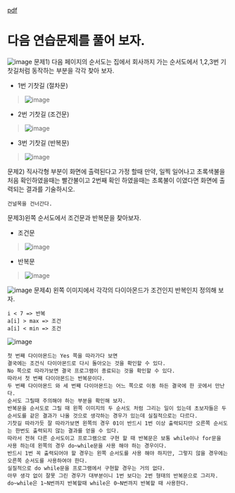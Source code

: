 [pdf](../../pdf/JAVA240812simple254.pdf)
# 다음 연습문제를 풀어 보자.
![image](../../images/image6.png)
문제1) 다음 페이지의 순서도는 집에서 회사까지 가는
순서도에서 1,2,3번 기찻길처럼 
동작하는 부분을 각각 찾아 보자.
- 1번 기찻길 (절차문)
> ![image](../../images/image11.png)
- 2번 기찻길 (조건문)
> ![image](../../images/image12.png)
- 3번 기찻길 (반복문)
> ![image](../../images/image13.png)


문제2) 직사각형 부분이 화면에 출력된다고 가정 할때 
만약, 일찍 일어나고 초록색불을 처음 확인하였을때는 
빨간불이고 2번째 확인 하였을때는 초록불이 이였다면 
화면에 출력되는 결과를 기술하시오.
```
건널목을 건너간다.
```
문제3)왼쪽 순서도에서 조건문과 반복문을 찾아보자.
- 조건문
> ![image](../../images/image9.png)
- 반복문
> ![image](../../images/image10.png)



![image](../../images/image7.png)
문제4) 왼쪽 이미지에서 각각의 다이아몬드가 조건인지 반복인지 정의해 보자.
```
i < 7 => 반복
a[i] > max => 조건
a[i] < min => 조건
```
![image](../../images/image8.png)
```
첫 번째 다이아몬드는 Yes 쪽을 따라가다 보면 
결국에는 조건식 다이아몬드로 다시 돌아오는 것을 확인할 수 있다. 
No 쪽으로 따라가보면 결국 프로그램이 종료되는 것을 확인할 수 있다. 
따라서 첫 번째 다이아몬드는 반복문이다.
두 번째 다이아몬드 와 세 번째 다이아몬드는 어느 쪽으로 이동 하든 결국에 한 곳에서 만난다.
순서도 그릴때 주의해야 하는 부분을 확인해 보자. 
반복문을 순서도로 그릴 때 왼쪽 이미지의 두 순서도 처럼 그리는 일이 있는데 초보자들은 두 순서도를 같은 결과가 나올 것으로 생각하는 경우가 있는데 실질적으로는 다르다. 
기찻길 따라가듯 잘 따라가보면 왼쪽의 경우 01이 반드시 1번 이상 출력되지만 오른쪽 순서도는 한번도 출력되지 않는 결과를 얻을 수 있다. 
따라서 전혀 다른 순서도이고 프로그램으로 구현 할 때 반복문은 보통 while이나 for문을 사용 하는데 왼쪽의 경우 do~while문을 사용 해야 하는 경우이다. 
반드시 1번 꼭 출력되어야 할 경우는 왼쪽 순서도를 사용 해야 하지만, 그렇지 않을 경우에는 오른쪽 순서도를 사용하여야 한다.
실질적으로 do while문을 프로그램에서 구현할 경우는 거의 없다. 
아무 생각 없이 잘못 그린 경우가 대부분이니 1번 보다는 2번 형태의 반복문으로 그리자.
do~while은 1~N번까지 반복할때 while은 0~N번까지 반복할 때 사용한다.
```
